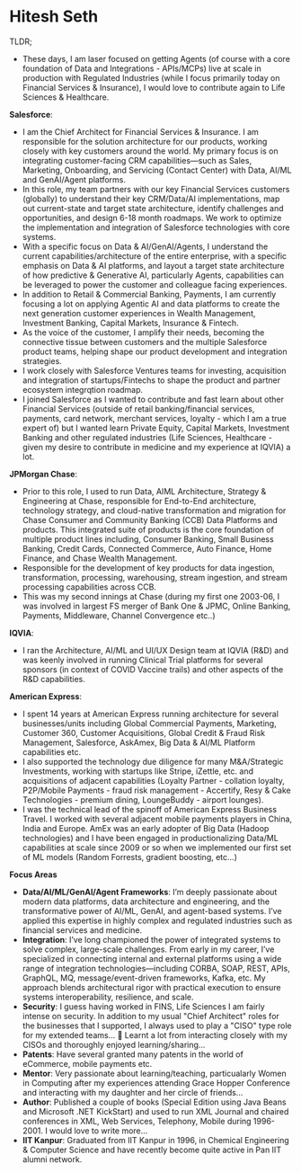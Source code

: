 # Hitesh Seth

TLDR;
- These days, I am laser focused on getting Agents (of course with a core foundation of Data and Integrations - APIs/MCPs) live at scale in production with Regulated Industries (while I focus primarily today on Financial Services & Insurance), I would love to contribute again to Life Sciences & Healthcare. 

**Salesforce**: 
- I am the Chief Architect for Financial Services & Insurance. I am responsible for the solution architecture for our products, working closely with key customers around the world. My primary focus is on integrating customer-facing CRM capabilities—such as Sales, Marketing, Onboarding, and Servicing (Contact Center) with Data, AI/ML and GenAI/Agent platforms. 
- In this role, my team partners with our key Financial Services customers (globally) to understand their key CRM/Data/AI implementations, map out current-state and target state architecture, identify challenges and opportunities, and design 6-18 month roadmaps. We work to optimize the implementation and integration of Salesforce technologies with core systems.
- With a specific focus on Data & AI/GenAI/Agents, I understand the current capabilities/architecture of the entire enterprise, with a specific emphasis on Data & AI platforms, and layout a target state architecture of how predictive & Generative AI, particularly Agents, capabilities can be leveraged to power the customer and colleague facing experiences.
- In addition to Retail & Commercial Banking, Payments, I am currently focusing a lot on applying Agentic AI and data platforms to create the next generation customer experiences in Wealth Management, Investment Banking, Capital Markets, Insurance & Fintech.
- As the voice of the customer, I amplify their needs, becoming the connective tissue between customers and the  multiple Salesforce product teams, helping shape our product development and integration strategies.
- I work closely with Salesforce Ventures teams for investing, acquisition and integration of startups/Fintechs to shape the product and partner ecosystem integrqtion roadmap. 
- I joined Salesforce as I wanted to contribute and fast learn about other Financial Services (outside of retail banking/financial services, payments, card network, merchant services, loyalty - which I am a true expert of) but I wanted learn Private Equity, Capital Markets, Investment Banking and other regulated industries (Life Sciences, Healthcare - given my desire to contribute in medicine and my experience at IQVIA) a lot.

**JPMorgan Chase**: 
- Prior to this role, I used to run Data, AIML Architecture, Strategy & Engineering at Chase, responsible for End-to-End architecture, technology strategy, and cloud-native transformation and migration for Chase
Consumer and Community Banking (CCB) Data Platforms and products. This integrated suite of products is the core foundation of multiple product lines including, Consumer Banking, Small Business Banking, Credit Cards, Connected Commerce, Auto Finance, Home Finance, and Chase Wealth Management.
- Responsible for the development of key products for data ingestion, transformation, processing, warehousing, stream ingestion, and stream processing capabilities across CCB.
- This was my second innings at Chase (during my first one 2003-06,  I was involved in largest FS merger of Bank One & JPMC, Online Banking, Payments, Middleware, Channel Convergence etc..)

**IQVIA**:
- I ran the Architecture, AI/ML and UI/UX Design team at IQVIA (R&D) and was keenly involved in running Clinical Trial platforms for several sponsors (in context of COVID Vaccine trails) and other aspects of the R&D capabilities.

**American Express**: 
- I spent 14 years at American Express running architecture for several businesses/units including Global Commercial Payments, Marketing, Customer 360, Customer Acquisitions, Global Credit & Fraud Risk Management, Salesforce, AskAmex, Big Data & AI/ML Platform capabilities etc.
- I also supported the technology due diligence for many M&A/Strategic Investments, working with startups like Stripe, iZettle, etc. and acquisitions of adjacent capabilities (Loyalty Partner - collation loyalty, P2P/Mobile Payments - fraud risk management - Accertify, Resy & Cake Technologies - premium dining, LoungeBuddy - airport lounges).
- I was the technical lead of the spinoff of American Express Business Travel. I worked with several adjacent mobile payments players in China, India and Europe. AmEx was an early adopter of Big Data (Hadoop technologies) and I have been engaged in productionalizing Data/ML capabilities at scale since 2009 or so when we implemented our first set of ML models (Random Forrests, gradient boosting, etc...)

**Focus Areas** 
- **Data/AI/ML/GenAI/Agent Frameworks**: I’m deeply passionate about modern data platforms, data architecture and engineering, and the transformative power of AI/ML, GenAI, and agent-based systems. I’ve applied this expertise in highly complex and regulated industries such as financial services and medicine.
- **Integration**: I’ve long championed the power of integrated systems to solve complex, large-scale challenges. From early in my career, I’ve specialized in connecting internal and external platforms using a wide range of integration technologies—including CORBA, SOAP, REST, APIs, GraphQL, MQ, message/event-driven frameworks, Kafka, etc. My approach blends architectural rigor with practical execution to ensure systems interoperability, resilience, and scale.
- **Security**: I guess having worked in FINS, Life Sciences I am fairly intense on security. In addition to my usual "Chief Architect" roles for the businesses that I supported, I always used to play a "CISO" type role for my extended teams... :slightly_smiling_face: Learnt a lot from interacting closely with my CISOs and thoroughly enjoyed learning/sharing...
- **Patents**: Have several granted many patents in the world of eCommerce, mobile payments etc.
- **Mentor**: Very passionate about learning/teaching, particualarly Women in Computing after my experiences attending Grace Hopper Conference and interacting with my daughter and her circle of friends...
- **Author**: Published a couple of books (Special Edition using Java Beans and Microsoft .NET KickStart) and used to run XML Journal and chaired conferences in XML, Web Services, Telephony, Mobile during 1996-2001. I would love to write more...
- **IIT Kanpur**: Graduated from IIT Kanpur in 1996, in Chemical Engineering & Computer Science and have recently become quite active in Pan IIT alumni network.
